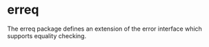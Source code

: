 erreq
=====

The erreq package defines an extension of the error interface which supports equality checking.

